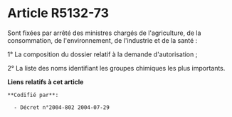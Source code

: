 # Article R5132-73

Sont fixées par arrêté des ministres chargés de l'agriculture, de la consommation, de l'environnement, de l'industrie et de
la santé :

1° La composition du dossier relatif à la demande d'autorisation ;

2° La liste des noms identifiant les groupes chimiques les plus importants.

**Liens relatifs à cet article**

	**Codifié par**:

	  - Décret n°2004-802 2004-07-29
